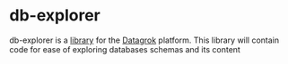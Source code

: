 # db-explorer

db-explorer is a [library](https://datagrok.ai/help/develop/develop#libraries) for the [Datagrok](https://datagrok.ai) platform.
This library will contain code for ease of exploring databases schemas and its content
